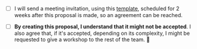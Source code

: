 * [ ] I will send a meeting invitation, using this [template](Template_Proposal_Meeting_Invitation.MD), scheduled for 2 weeks after this proposal is made, so an agreement can be reached.
* [ ] **By creating this proposal, I understand that it might not be accepted**. I also agree that, if it's accepted,
depending on its complexity, I might be requested to give a workshop to the rest of the team. 🚀

